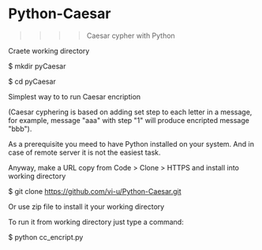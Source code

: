# Python-Caesar

>>>>   Caesar cypher with Python

Craete working directory

$ mkdir pyCaesar

$ cd pyCaesar


Simplest way to to run Caesar encription 

(Caesar cyphering is based on adding set step to each letter in a message, 
for example, message "aaa" with step "1" will produce encripted message "bbb").

As a prerequisite you meed to have Python installed on your system. 
And in case of remote server it is not the easiest task.

Anyway, make a URL copy from Code > Clone > HTTPS and install into working directory

$ git clone https://github.com/vi-u/Python-Caesar.git

Or use zip file to install it your working directory

To run it from working directory just type a command:

$ python cc_encript.py
